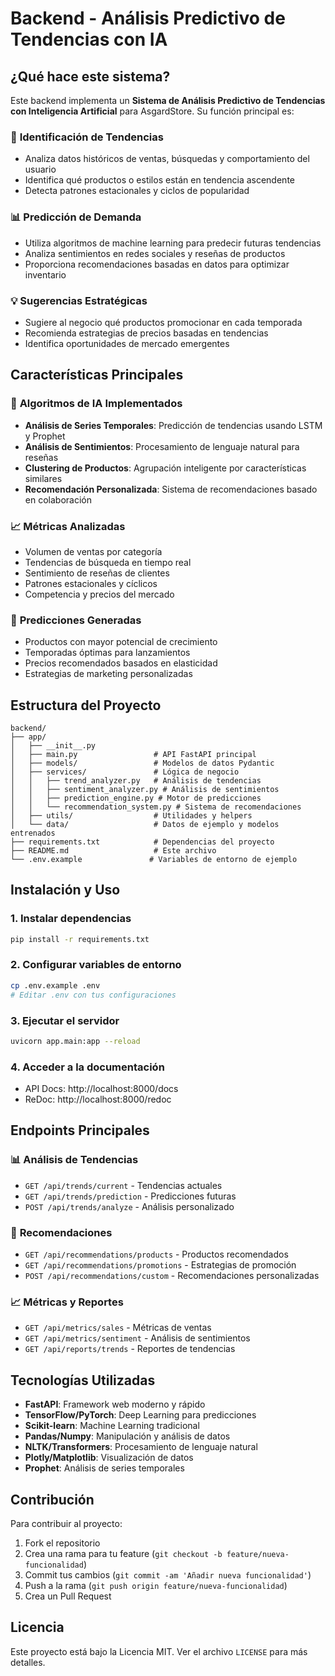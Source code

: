 # Backend - Análisis Predictivo de Tendencias con IA

## ¿Qué hace este sistema?

Este backend implementa un **Sistema de Análisis Predictivo de Tendencias con Inteligencia Artificial** para AsgardStore. Su función principal es:

### 🎯 **Identificación de Tendencias**
- Analiza datos históricos de ventas, búsquedas y comportamiento del usuario
- Identifica qué productos o estilos están en tendencia ascendente
- Detecta patrones estacionales y ciclos de popularidad

### 📊 **Predicción de Demanda**
- Utiliza algoritmos de machine learning para predecir futuras tendencias
- Analiza sentimientos en redes sociales y reseñas de productos
- Proporciona recomendaciones basadas en datos para optimizar inventario

### 💡 **Sugerencias Estratégicas**
- Sugiere al negocio qué productos promocionar en cada temporada
- Recomienda estrategias de precios basadas en tendencias
- Identifica oportunidades de mercado emergentes

## Características Principales

### 🤖 **Algoritmos de IA Implementados**
- **Análisis de Series Temporales**: Predicción de tendencias usando LSTM y Prophet
- **Análisis de Sentimientos**: Procesamiento de lenguaje natural para reseñas
- **Clustering de Productos**: Agrupación inteligente por características similares
- **Recomendación Personalizada**: Sistema de recomendaciones basado en colaboración

### 📈 **Métricas Analizadas**
- Volumen de ventas por categoría
- Tendencias de búsqueda en tiempo real
- Sentimiento de reseñas de clientes
- Patrones estacionales y cíclicos
- Competencia y precios del mercado

### 🔮 **Predicciones Generadas**
- Productos con mayor potencial de crecimiento
- Temporadas óptimas para lanzamientos
- Precios recomendados basados en elasticidad
- Estrategias de marketing personalizadas

## Estructura del Proyecto

```
backend/
├── app/
│   ├── __init__.py
│   ├── main.py                 # API FastAPI principal
│   ├── models/                 # Modelos de datos Pydantic
│   ├── services/               # Lógica de negocio
│   │   ├── trend_analyzer.py   # Análisis de tendencias
│   │   ├── sentiment_analyzer.py # Análisis de sentimientos
│   │   ├── prediction_engine.py # Motor de predicciones
│   │   └── recommendation_system.py # Sistema de recomendaciones
│   ├── utils/                  # Utilidades y helpers
│   └── data/                   # Datos de ejemplo y modelos entrenados
├── requirements.txt            # Dependencias del proyecto
├── README.md                   # Este archivo
└── .env.example               # Variables de entorno de ejemplo
```

## Instalación y Uso

### 1. Instalar dependencias
```bash
pip install -r requirements.txt
```

### 2. Configurar variables de entorno
```bash
cp .env.example .env
# Editar .env con tus configuraciones
```

### 3. Ejecutar el servidor
```bash
uvicorn app.main:app --reload
```

### 4. Acceder a la documentación
- API Docs: http://localhost:8000/docs
- ReDoc: http://localhost:8000/redoc

## Endpoints Principales

### 📊 **Análisis de Tendencias**
- `GET /api/trends/current` - Tendencias actuales
- `GET /api/trends/prediction` - Predicciones futuras
- `POST /api/trends/analyze` - Análisis personalizado

### 🎯 **Recomendaciones**
- `GET /api/recommendations/products` - Productos recomendados
- `GET /api/recommendations/promotions` - Estrategias de promoción
- `POST /api/recommendations/custom` - Recomendaciones personalizadas

### 📈 **Métricas y Reportes**
- `GET /api/metrics/sales` - Métricas de ventas
- `GET /api/metrics/sentiment` - Análisis de sentimientos
- `GET /api/reports/trends` - Reportes de tendencias

## Tecnologías Utilizadas

- **FastAPI**: Framework web moderno y rápido
- **TensorFlow/PyTorch**: Deep Learning para predicciones
- **Scikit-learn**: Machine Learning tradicional
- **Pandas/Numpy**: Manipulación y análisis de datos
- **NLTK/Transformers**: Procesamiento de lenguaje natural
- **Plotly/Matplotlib**: Visualización de datos
- **Prophet**: Análisis de series temporales

## Contribución

Para contribuir al proyecto:

1. Fork el repositorio
2. Crea una rama para tu feature (`git checkout -b feature/nueva-funcionalidad`)
3. Commit tus cambios (`git commit -am 'Añadir nueva funcionalidad'`)
4. Push a la rama (`git push origin feature/nueva-funcionalidad`)
5. Crea un Pull Request

## Licencia

Este proyecto está bajo la Licencia MIT. Ver el archivo `LICENSE` para más detalles. 